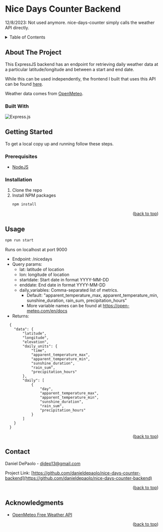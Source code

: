 # Nice Days Counter Backend
12/8/2023: Not used anymore. nice-days-counter simply calls the weather API directly.

<!-- TABLE OF CONTENTS -->
<details>
  <summary>Table of Contents</summary>
  <ol>
    <li>
      <a href="#about-the-project">About The Project</a>
      <ul>
        <li><a href="#built-with">Built With</a></li>
      </ul>
    </li>
    <li>
      <a href="#getting-started">Getting Started</a>
      <ul>
        <li><a href="#prerequisites">Prerequisites</a></li>
        <li><a href="#installation">Installation</a></li>
      </ul>
    </li>
    <li><a href="#usage">Usage</a></li>
    <li><a href="#contact">Contact</a></li>
    <li><a href="#acknowledgments">Acknowledgments</a></li>
  </ol>
</details>



<!-- ABOUT THE PROJECT -->
## About The Project

This ExpressJS backend has an endpoint for retrieving daily weather data at a particular latitude/longitude and between a start and end date.

While this can be used independently, the frontend I built that uses this API can be found [here](https://github.com/danieldepaolo/nice-days-counter).

Weather data comes from <a href="https://open-meteo.com/">OpenMeteo</a>.

### Built With
![Express.js](https://img.shields.io/badge/express.js-%23404d59.svg?style=for-the-badge&logo=express&logoColor=%2361DAFB)

<!-- GETTING STARTED -->
## Getting Started

To get a local copy up and running follow these steps.

### Prerequisites

* <a href="https://nodejs.org/en/">NodeJS</a>

### Installation

1. Clone the repo
2. Install NPM packages
   ```sh
   npm install
   ```
<p align="right">(<a href="#readme-top">back to top</a>)</p>

<!-- USAGE EXAMPLES -->
## Usage

```sh
npm run start
```
Runs on localhost at port 9000

- Endpoint: /nicedays
- Query params:
  - lat: latitude of location
  - lon: longitude of location
  - startdate: Start date in format YYYY-MM-DD
  - enddate: End date in format YYYY-MM-DD
  - daily_variables: Comma-separated list of metrics.
    - Default: "apparent_temperature_max, apparent_temperature_min, sunshine_duration, rain_sum, precipitation_hours"
    - More variable names can be found at https://open-meteo.com/en/docs
- Returns:
```
  {
    "data": {
        "latitude",
        "longitude",
        "elevation",
        "daily_units": {
            "time",
            "apparent_temperature_max",
            "apparent_temperature_min",
            "sunshine_duration",
            "rain_sum",
            "precipitation_hours"
        },
        "daily": [
            {
                "day",
                "apparent_temperature_max",
                "apparent_temperature_min",
                "sunshine_duration",
                "rain_sum",
                "precipitation_hours"
            }
        ]
    }
  }
```

<p align="right">(<a href="#readme-top">back to top</a>)</p>

<!-- ROADMAP -->

<!-- CONTRIBUTING -->

<!-- LICENSE -->

<!-- CONTACT -->
## Contact

Daniel DePaolo - djdep13@gmail.com

Project Link: [https://github.com/danieldepaolo/nice-days-counter-backend](https://github.com/danieldepaolo/nice-days-counter-backend)

<p align="right">(<a href="#readme-top">back to top</a>)</p>

<!-- ACKNOWLEDGMENTS -->
## Acknowledgments

* [OpenMeteo Free Weather API](https://open-meteo.com/)

<p align="right">(<a href="#readme-top">back to top</a>)</p>

<!-- MARKDOWN LINKS & IMAGES -->
<!-- https://www.markdownguide.org/basic-syntax/#reference-style-links -->
